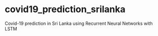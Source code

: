 # covid19_prediction_srilanka
Covid-19 prediction in Sri Lanka using Recurrent Neural Networks with LSTM
